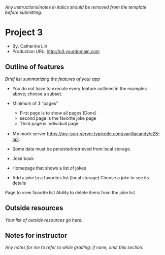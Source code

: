 _Any instructions/notes in italics should be removed from the template before submitting._

# Project 3

- By: Catherine Lin
- Production URL: <http://p3.yourdomain.com>

## Outline of features

_Brief list summarizing the features of your app_
- You do not have to execute every feature outlined in the examples above; choose a subset.
- Minimum of 3 “pages” 
    - First page is to show all pages (Done)
    - second page is the favorite joke page
    - Third page is individual page
- Ｍy mock server https://my-json-server.typicode.com/vanillacandy/e28-api. 
- Some data must be persisted/retrieved from local storage.

- Joke book
- Homepage that shows a list of jokes
- Add a joke to a favorites list (local storage)
Choose a joke to see its details

Page to view favorite list
Ability to delete items from the joke list


## Outside resources

_Your list of outside resources go here._

## Notes for instructor

_Any notes for me to refer to while grading; if none, omit this section._
